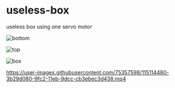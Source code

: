 
# useless-box
useless box using one servo motor

![bottom](https://user-images.githubusercontent.com/75357598/115114653-0702df80-9fc3-11eb-82ab-9247e6bc6447.png)

![top](https://user-images.githubusercontent.com/75357598/115114708-43364000-9fc3-11eb-8e6d-0cbcf9d688f6.png)

![box](https://user-images.githubusercontent.com/75357598/115114663-108c4780-9fc3-11eb-8d2a-8724eee7962e.png)

https://user-images.githubusercontent.com/75357598/115114480-3b29d080-9fc2-11eb-9dcc-cb3ebec3d438.mp4
